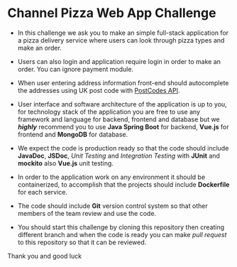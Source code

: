 # Channel Pizza Web App Challenge

* In this challenge we ask you to make an simple full-stack application for a pizza delivery service where users can look through pizza types and make an order.

* Users can also login and application require login in order to make an order. You can ignore payment module.

* When user entering address information front-end should autocomplete the addresses using UK post code with [PostCodes API](https://postcodes.io/).

* User interface and software architecture of the application is up to you, for technology stack of the application you are free to use any framework and language for backend, frontend and database but we **_highly_** recommend you to use **Java Spring Boot** for backend, **Vue.js** for frontend and **MongoDB** for database.

* We expect the code is production ready so that the code should include **JavaDoc**, **JSDoc**, *Unit Testing* and *Integration Testing* with **JUnit** and **mockito** also **Vue.js** unit testing.

* In order to the application work on any environment it should be containerized, to accomplish that the projects should include **Dockerfile** for each service.

* The code should include **Git** version control system so that other members of the team review and use the code.

* You should start this challenge by cloning this repository then creating different branch and when the code is ready you can make _pull request_ to this repository so that it can be reviewed.

Thank you and good luck